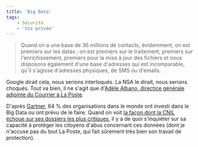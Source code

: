 ```yaml
---
title: 'Big Data'
tags:
    - Sécurité
    - 'Vie privée'
---
```


> Quand on a une base de 36 millions de contacts, évidemment, on est premiers
> sur les datas : on est premiers sur le traitement, premiers sur
> l'enrichissement, premiers pour la mise à jour des fichiers et nous disposons
> également d'une base d'adresses qui est incomparable, qu'il s'agisse
> d'adresses physiques, de SMS ou d'emails.

Google dirait cela, nous serions interloqués. La NSA le dirait, nous serions
choqués. Tout va bien, il ne s'agit que
d'[Adèle Albano, directice générale adjointe du Courrier à La Poste](http://www.dailymotion.com/video/x1a6sy3_performance-et-confidences-le-temoignage-d-adele-albano_news 'Campagne ').

D'après
[Gartner](http://www.gartner.com/newsroom/id/2593815 'Gartner Survey Reveals That 64 Percent of Organizations Have Invested or Plan to Invest in Big Data in 2013'),
64 % des organisations dans le monde ont investi dans le <span lang="en">Big
Data</span> ou ont prévu de le faire. Quand on voit
[la façon dont la CNIL échoue sur ses dossiers les plus critiques](http://bugbrother.blog.lemonde.fr/2014/02/03/pour-la-cnil-18-des-francais-sont-suspects/ 'Pour la CNIL, 18 % des Français sont "suspects"'),
il y a de quoi s’inquiéter sur sa capacité à protéger les citoyens d'abus
concernant ces données (dont je n'accuse pas du tout La Poste, qui fait sûrement
très bien son travail de protection).
